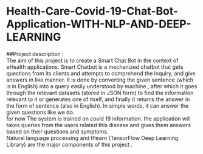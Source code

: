 # Health-Care-Covid-19-Chat-Bot-Application-WITH-NLP-AND-DEEP-LEARNING
##Project description :
<br>
The aim of this project is to create a Smart Chat Bot in the context of eHealth applications. Smart
Chatbot is a mechanized chatbot that gets questions from its clients and attempts to comprehend
the inquiry, and give answers in like manner. It is done by converting the given sentence (which is
in English) into a query easily understood by machine , after which it goes through the relevant
datasets (stored in JSON form) to find the information relevant to it or generates one of itself, and
finally it returns the answer in the form of sentence (also in English). In simple words, it can answer
the given questions like we do.
<br>
for now The system is trained on covid 19 information. the application will takes queries from the
users related this disease and gives them answers based on their questions and symptoms.
<br>
Natural language processing and tflearn (TensorFlow Deep Learning Library) are the major
components of this project .
